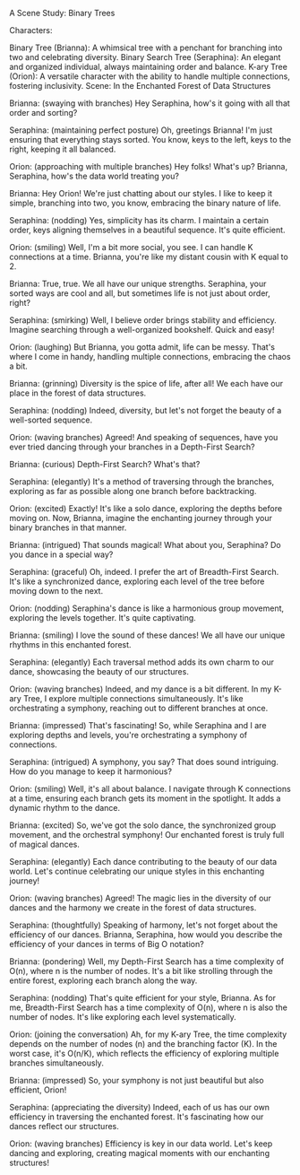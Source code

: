 A Scene Study: Binary Trees

Characters:

Binary Tree (Brianna): A whimsical tree with a penchant for branching into two and celebrating diversity.
Binary Search Tree (Seraphina): An elegant and organized individual, always maintaining order and balance.
K-ary Tree (Orion): A versatile character with the ability to handle multiple connections, fostering inclusivity.
Scene: In the Enchanted Forest of Data Structures

Brianna: (swaying with branches) Hey Seraphina, how's it going with all that order and sorting?

Seraphina: (maintaining perfect posture) Oh, greetings Brianna! I'm just ensuring that everything stays sorted. You know, keys to the left, keys to the right, keeping it all balanced.

Orion: (approaching with multiple branches) Hey folks! What's up? Brianna, Seraphina, how's the data world treating you?

Brianna: Hey Orion! We're just chatting about our styles. I like to keep it simple, branching into two, you know, embracing the binary nature of life.

Seraphina: (nodding) Yes, simplicity has its charm. I maintain a certain order, keys aligning themselves in a beautiful sequence. It's quite efficient.

Orion: (smiling) Well, I'm a bit more social, you see. I can handle K connections at a time. Brianna, you're like my distant cousin with K equal to 2.

Brianna: True, true. We all have our unique strengths. Seraphina, your sorted ways are cool and all, but sometimes life is not just about order, right?

Seraphina: (smirking) Well, I believe order brings stability and efficiency. Imagine searching through a well-organized bookshelf. Quick and easy!

Orion: (laughing) But Brianna, you gotta admit, life can be messy. That's where I come in handy, handling multiple connections, embracing the chaos a bit.

Brianna: (grinning) Diversity is the spice of life, after all! We each have our place in the forest of data structures.

Seraphina: (nodding) Indeed, diversity, but let's not forget the beauty of a well-sorted sequence.

Orion: (waving branches) Agreed! And speaking of sequences, have you ever tried dancing through your branches in a Depth-First Search?

Brianna: (curious) Depth-First Search? What's that?

Seraphina: (elegantly) It's a method of traversing through the branches, exploring as far as possible along one branch before backtracking.

Orion: (excited) Exactly! It's like a solo dance, exploring the depths before moving on. Now, Brianna, imagine the enchanting journey through your binary branches in that manner.

Brianna: (intrigued) That sounds magical! What about you, Seraphina? Do you dance in a special way?

Seraphina: (graceful) Oh, indeed. I prefer the art of Breadth-First Search. It's like a synchronized dance, exploring each level of the tree before moving down to the next.

Orion: (nodding) Seraphina's dance is like a harmonious group movement, exploring the levels together. It's quite captivating.

Brianna: (smiling) I love the sound of these dances! We all have our unique rhythms in this enchanted forest.

Seraphina: (elegantly) Each traversal method adds its own charm to our dance, showcasing the beauty of our structures.

Orion: (waving branches) Indeed, and my dance is a bit different. In my K-ary Tree, I explore multiple connections simultaneously. It's like orchestrating a symphony, reaching out to different branches at once.

Brianna: (impressed) That's fascinating! So, while Seraphina and I are exploring depths and levels, you're orchestrating a symphony of connections.

Seraphina: (intrigued) A symphony, you say? That does sound intriguing. How do you manage to keep it harmonious?

Orion: (smiling) Well, it's all about balance. I navigate through K connections at a time, ensuring each branch gets its moment in the spotlight. It adds a dynamic rhythm to the dance.

Brianna: (excited) So, we've got the solo dance, the synchronized group movement, and the orchestral symphony! Our enchanted forest is truly full of magical dances.

Seraphina: (elegantly) Each dance contributing to the beauty of our data world. Let's continue celebrating our unique styles in this enchanting journey!

Orion: (waving branches) Agreed! The magic lies in the diversity of our dances and the harmony we create in the forest of data structures.

Seraphina: (thoughtfully) Speaking of harmony, let's not forget about the efficiency of our dances. Brianna, Seraphina, how would you describe the efficiency of your dances in terms of Big O notation?

Brianna: (pondering) Well, my Depth-First Search has a time complexity of O(n), where n is the number of nodes. It's a bit like strolling through the entire forest, exploring each branch along the way.

Seraphina: (nodding) That's quite efficient for your style, Brianna. As for me, Breadth-First Search has a time complexity of O(n), where n is also the number of nodes. It's like exploring each level systematically.

Orion: (joining the conversation) Ah, for my K-ary Tree, the time complexity depends on the number of nodes (n) and the branching factor (K). In the worst case, it's O(n/K), which reflects the efficiency of exploring multiple branches simultaneously.

Brianna: (impressed) So, your symphony is not just beautiful but also efficient, Orion!

Seraphina: (appreciating the diversity) Indeed, each of us has our own efficiency in traversing the enchanted forest. It's fascinating how our dances reflect our structures.

Orion: (waving branches) Efficiency is key in our data world. Let's keep dancing and exploring, creating magical moments with our enchanting structures!
